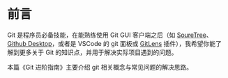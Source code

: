 # 前言

Git 是程序员必备技能，在能熟练使用 Git GUI 客户端之后（如 [SoureTree](https://www.sourcetreeapp.com/)、[Github Desktop](https://desktop.github.com/)，或者是 VSCode 的 git 面板或 [GitLens](https://marketplace.visualstudio.com/items?itemName=eamodio.gitlens) 插件），我希望你能了解到更多关于 Git 的知识点，并用于解决实际项目遇到的问题。

本篇《Git 进阶指南》主要介绍 git 相关概念与常见问题的解决思路。

